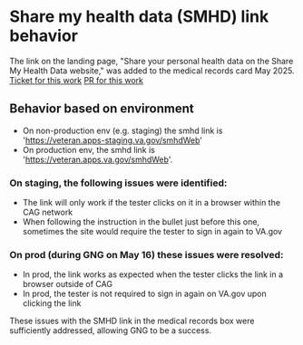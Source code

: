 # Share my health data (SMHD) link behavior
The link on the landing page, "Share your personal health data on the Share My Health Data website,"  was added to the medical records card May 2025. 
[Ticket for this work](https://github.com/orgs/department-of-veterans-affairs/projects/1420/views/1?pane=issue&itemId=107332146&issue=department-of-veterans-affairs%7Cva.gov-team%7C108088)
[PR for this work](https://github.com/department-of-veterans-affairs/vets-website/pull/36133)

## Behavior based on environment
- On non-production env (e.g. staging) the smhd link is 'https://veteran.apps-staging.va.gov/smhdWeb'
- On production env, the smhd link is 'https://veteran.apps.va.gov/smhdWeb'.

### On staging, the following issues were identified:
- The link will only work if the tester clicks on it in a browser within the CAG network
- When following the instruction in the bullet just before this one, sometimes the site would require the tester to sign in again to VA.gov

### On prod (during GNG on May 16) these issues were resolved:
- In prod, the link works as expected when the tester clicks the link in a browser outside of CAG
- In prod, the tester is not required to sign in again on VA.gov upon clicking the link

These issues with the SMHD link in the medical records box were sufficiently addressed, allowing GNG to be a success.
